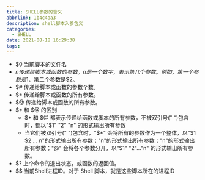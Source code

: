 ```yaml
---
title: SHELL参数的含义
abbrlink: 1b4c4aa3
description: shell脚本入参含义
categories:
  - SHELL
date: 2021-08-18 16:29:38
tags:
---
```

- $0
当前脚本的文件名
- $n
传递给脚本或函数的参数。n 是一个数字，表示第几个参数。例如，第一个参数是$1，第二个参数是$2。
- $#
传递给脚本或函数的参数个数。
- $*
传递给脚本或函数的所有参数。
- $@
传递给脚本或函数的所有参数。
- $* 和 $@ 的区别
  - $* 和 $@ 都表示传递给函数或脚本的所有参数，不被双引号(" “)包含时，都以"$1" "2" "n" 的形式输出所有参数
  - 当它们被双引号(" ")包含时，"$*" 会将所有的参数作为一个整体，以"$1 $2 … n"的形式输出所有参数；"n"的形式输出所有参数；"n"的形式输出所有参数；"@" 会将各个参数分开，以"$1" "2"…"n" 的形式输出所有参数。
- $?
上个命令的退出状态，或函数的返回值。
- $$
当前Shell进程ID。对于 Shell 脚本，就是这些脚本所在的进程ID